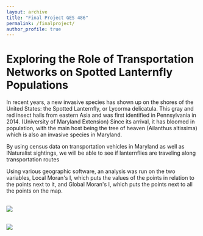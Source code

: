 ```yaml
---
layout: archive
title: "Final Project GES 486"
permalink: /finalproject/
author_profile: true
---
```


# Exploring the Role of Transportation Networks on Spotted Lanternfly Populations

In recent years, a new invasive species has shown up on the shores of the United States: the Spotted Lanternfly, or Lycorma delicatula. This gray and red insect hails from eastern Asia and was first identified in Pennsylvania in 2014. (University of Maryland Extension) Since its arrival, it has bloomed in population, with the main host being the tree of heaven (Ailanthus altissima) which is also an invasive species in Maryland. 

By using census data on transportation vehicles in Maryland as well as INaturalist sightings, we will be able to see if lanternflies are traveling along transportation routes

Using various geographic software, an analysis was run on the two variables, Local Moran's I, which puts the values of the points in relation to the points next to it, and Global Moran's I, which puts the points next to all the points on the map. 

<br/><img src='https://caylah1.github.io/images/morans local.png'>

<br/><img src='https://caylah1.github.io/images/morans global.png'>
